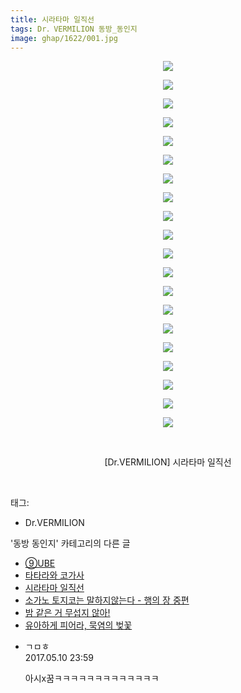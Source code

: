 ```yaml
---
title: 시라타마 일직선
tags: Dr．VERMILION 동방_동인지
image: ghap/1622/001.jpg
---
```

<div class="article">
<p style="text-align: center; clear: none; float: none;"><img src="{{ site.nasurl }}/ghap/1622/001.jpg"/></p>
<p style="text-align: center; clear: none; float: none;"><img src="{{ site.nasurl }}/ghap/1622/002.jpg"/></p>
<p style="text-align: center; clear: none; float: none;"><img src="{{ site.nasurl }}/ghap/1622/003.jpg"/></p>
<p style="text-align: center; clear: none; float: none;"><img src="{{ site.nasurl }}/ghap/1622/004.jpg"/></p>
<p style="text-align: center; clear: none; float: none;"><img src="{{ site.nasurl }}/ghap/1622/005.jpg"/></p>
<p style="text-align: center; clear: none; float: none;"><img src="{{ site.nasurl }}/ghap/1622/006.jpg"/></p>
<p style="text-align: center; clear: none; float: none;"><img src="{{ site.nasurl }}/ghap/1622/007.jpg"/></p>
<p style="text-align: center; clear: none; float: none;"><img src="{{ site.nasurl }}/ghap/1622/008.jpg"/></p>
<p style="text-align: center; clear: none; float: none;"><img src="{{ site.nasurl }}/ghap/1622/009.jpg"/></p>
<p style="text-align: center; clear: none; float: none;"><img src="{{ site.nasurl }}/ghap/1622/010.jpg"/></p>
<p style="text-align: center; clear: none; float: none;"><img src="{{ site.nasurl }}/ghap/1622/011.jpg"/></p>
<p style="text-align: center; clear: none; float: none;"><img src="{{ site.nasurl }}/ghap/1622/012.jpg"/></p>
<p style="text-align: center; clear: none; float: none;"><img src="{{ site.nasurl }}/ghap/1622/013.jpg"/></p>
<p style="text-align: center; clear: none; float: none;"><img src="{{ site.nasurl }}/ghap/1622/014.jpg"/></p>
<p style="text-align: center; clear: none; float: none;"><img src="{{ site.nasurl }}/ghap/1622/015.jpg"/></p>
<p style="text-align: center; clear: none; float: none;"><img src="{{ site.nasurl }}/ghap/1622/016.jpg"/></p>
<p style="text-align: center; clear: none; float: none;"><img src="{{ site.nasurl }}/ghap/1622/017.jpg"/></p>
<p style="text-align: center; clear: none; float: none;"><img src="{{ site.nasurl }}/ghap/1622/018.jpg"/></p>
<p style="text-align: center; clear: none; float: none;"><img src="{{ site.nasurl }}/ghap/1622/019.jpg"/></p>
<p style="text-align: center; clear: none; float: none;"><img src="{{ site.nasurl }}/ghap/1622/020.jpg"/></p>
<p style="text-align: center; clear: none; float: none;"><br/></p>
<p style="text-align: center; clear: none; float: none;">[Dr.VERMILION] 시라타마 일직선</p>
<p><br/></p>
</div><div class="tagTrail">
<p>태그: </p>
<ul>
<li>Dr.VERMILION</li>
</ul>
</div><div class="another">
<p>'동방 동인지' 카테고리의 다른 글</p>
<ul>
<li><a href="/2016-08-16-ghap_1624">⑨UBE</a></li>
<li><a href="/2016-08-16-ghap_1623">타타라와 코가사</a></li>
<li><a href="/2016-08-16-ghap_1622">시라타마 일직선</a></li>
<li><a href="/2016-08-16-ghap_1621">소가노 토지코는 말하지않는다 - 행의 장 중편</a></li>
<li><a href="/2016-08-16-ghap_1620">밤 같은 거 무섭지 않아!</a></li>
<li><a href="/2016-08-16-ghap_1618">유아하게 피어라, 묵염의 벚꽃</a></li>
</ul>
</div><div class="cb_module cb_fluid">
<div class="cb_wrt cb_profile">
<div class="comment">
<ul>
<li class="cb_thumb_off" id="comment14986032">
<div class="cb_comment_area">
<div class="cb_info_area">
<div class="cb_section">
<span class="cb_nick_name">ㄱㅁㅎ</span>
</div>
<div class="cb_section">
<span class="cb_date">2017.05.10 23:59 </span>
</div>
</div>
<div class="cb_dsc_comment">
<p class="cb_dsc">
											아시x꿈ㅋㅋㅋㅋㅋㅋㅋㅋㅋㅋㅋㅋㅋ
										</p>
</div>
</div></li>
</ul>
</div>
</div><!-- commentList close -->
</div>